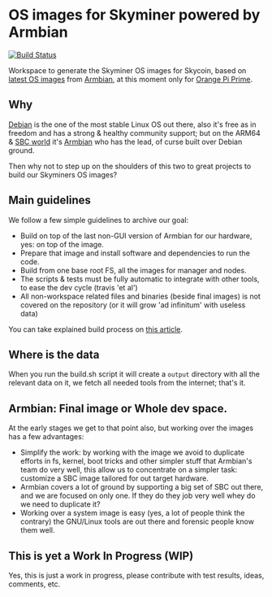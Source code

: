 # OS images for Skyminer powered by Armbian

[![Build Status](https://travis-ci.org/simelo/skybian.svg?branch=develop)](https://travis-ci.org/simelo/skybian)

Workspace to generate the Skyminer OS images for Skycoin, based on [latest OS images](https://www.armbian.com/orange-pi-prime/) from [Armbian](https://www.armbian.com/), at this moment only for  [Orange Pi Prime](http://www.orangepi.org/OrangePiPrime/).

## Why

[Debian](https://www.debian.org) is the one of the most stable Linux OS out there, also it's free as in freedom and has a strong & healthy community support; but on the ARM64 & [SBC world](https://en.wikipedia.org/wiki/Single-board_computer) it's [Armbian](https://www.armbian.com/) who has the lead, of curse built over Debian ground.

Then why not to step up on the shoulders of this two to great projects to build our Skyminers OS images?

## Main guidelines

We follow a few simple guidelines to archive our goal:

* Build on top of the last non-GUI version of Armbian for our hardware, yes: on top of the image.
* Prepare that image and install software and dependencies to run the code.
* Build from one base root FS, all the images for manager and nodes.
* The scripts & tests must be fully automatic to integrate with other tools, to ease the dev cycle (travis 'et al')
* All non-workspace related files and binaries (beside final images) is not covered on the repository (or it will grow 'ad infinitum' with useless data)

You can take explained build process on [this article](Building_skybian.md).

## Where is the data

When you run the build.sh script it will create a ```output``` directory with all the relevant data on it, we fetch all needed tools from the internet; that's it.

## Armbian: Final image or Whole dev space.

At the early stages we get to that point also, but working over the images has a few advantages:

* Simplify the work: by working with the image we avoid to duplicate efforts in fs, kernel, boot tricks and other simpler stuff that Armbian's team do very well, this allow us to concentrate on a simpler task: customize a SBC image tailored for out target hardware.
* Armbian covers a lot of ground by supporting a big set of SBC out there, and we are focused on only one. If they do they job very well whey do we need to duplicate it?
* Working over a system image is easy (yes, a lot of people think the contrary) the GNU/Linux tools are out there and forensic people know them well.

## This is yet a Work In Progress (WIP)

Yes, this is just a work in progress, please contribute with test results, ideas, comments, etc.
